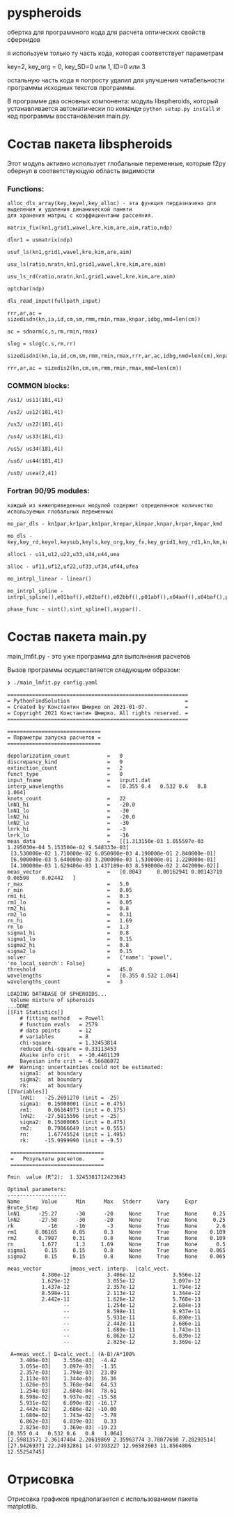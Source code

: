 # pyspheroids

обертка для программного кода для расчета оптических свойств сфероидов

я используем только ту часть кода, которая соответствует параметрам

key=2, key_org = 0, key_SD=0 или 1, ID=0 или 3

остальную часть кода я попросту удалил для улучшения читабельности 
программы исходных текстов программы.

В программе два основных компонента: модуль libspheroids, который устанавливается 
автоматически по команде `python setup.py install` и код программы восстановления 
main.py.



# Состав пакета libspheroids

Этот модуль активно использует глобальные переменные, которые f2py обернул в 
соответствующую область видимости

### Functions:
	
	alloc_dls_array(key,keyel,key_alloc) - эта функция пердазначена для выделения и удаления динамической памяти
	для хранения матриц с коэффициентами рассеяния.
  	
	matrix_fix(kn1,grid1,wavel,kre,kim,are,aim,ratio,ndp)
  
	dlnr1 = usmatrix(ndp)
  
	usuf_ls(kn1,grid1,wavel,kre,kim,are,aim)
  
	usu_ls(ratio,nratn,kn1,grid1,wavel,kre,kim,are,aim)
  
	usu_ls_rd(ratio,nratn,kn1,grid1,wavel,kre,kim,are,aim)
  
	optchar(ndp)
  
	dls_read_input(fullpath_input)
  
	rrr,ar,ac = sizedisdn(kn,ia,id,cm,sm,rmm,rmin,rmax,knpar,idbg,nmd=len(cm))
  
	ac = sdnorm(c,s,rm,rmin,rmax)
  
	slog = slog(c,s,rm,rr)
  
	sizedisdn1(kn,ia,id,cm,sm,rmm,rmin,rmax,rrr,ar,ac,idbg,nmd=len(cm),knpar=len(rrr))
  
	rrr,ar,ac = sizedis2(kn,cm,sm,rmm,rmin,rmax,nmd=len(cm))


### COMMON blocks:

	/us1/ us11(181,41)
	
	/us2/ us12(181,41)
  
	/us3/ us22(181,41)
  
	/us4/ us33(181,41)
  
	/us5/ us34(181,41)
  
	/us6/ us44(181,41)
  
	/us0/ usea(2,41)
	
### Fortran 90/95 modules:
	каждый из нижеприведенных модулей содержит определенное количество используемых глобальных переменных
	
  	mo_par_dls - kn1par,kr1par,km1par,krepar,kimpar,knpar,krpar,kmpar,kmd  
	
	mo_dls - key,key_rd,keyel,keysub,keyls,key_org,key_fx,key_grid1,key_rd1,kn,km,kr,nratn,ndp,wl,rn,rk,pomin,pomax,xext,xabs,xsca,albedo,r,grid,sd,rd,f11,f12,f22,f33,f34,f44,angle,xblr,xldr,distname_o,distname_f,distname_n,comm_name,key_sd,id,nmd,nsd,ksd,cm,sm,rmm,rrr,ar,xgrid,ac  
	
	alloc1 - u11,u12,u22,u33,u34,u44,uea  
	
	alloc - uf11,uf12,uf22,uf33,uf34,uf44,ufea  
	
	mo_intrpl_linear - linear()  
	
	mo_intrpl_spline - intrpl_spline(),e01baf(),e02baf(),e02bbf(),p01abf(),x04aaf(),x04baf(),p01abz()  
	
	phase_func - sint(),sint_spline(),asypar().


# Состав пакета main.py

main_lmfit.py - это уже программа для выполнения расчетов


Вызов программы осуществляется следующим образом:
```
❯ ./main_lmfit.py config.yaml

==========================================================
= PythonFindSolution                                     =
= Created by Константин Шмирко on 2021-01-07.            =
= Copyright 2021 Константин Шмирко. All rights reserved. =
==========================================================

============================== 
= Параметры запуска расчетов = 
============================== 

depolarization_count          	=	0
discrepancy_kind              	=	0
extinction_count              	=	2
funct_type                    	=	0
input_fname                   	=	input1.dat
interp_wavelengths            	=	[0.355 0.4   0.532 0.6   0.8   1.064]
knots_count                   	=	22
lnN1_hi                       	=	-20.0
lnN1_lo                       	=	-30
lnN2_hi                       	=	-20.0
lnN2_lo                       	=	-30
lnrk_hi                       	=	-3
lnrk_lo                       	=	-16
meas_data                     	=	[[1.313150e-03 1.055597e-03 1.295030e-04 5.153500e-02 9.548333e-03]
 [3.530000e-02 1.710000e-02 6.050000e-03 4.190000e-01 2.840000e-01]
 [6.900000e-03 5.640000e-03 3.200000e-03 1.530000e-01 1.220000e-01]
 [4.300000e-03 1.629406e-03 1.437189e-03 8.598000e-02 2.442000e-02]]
meas_vector                   	=	[0.0043     0.00162941 0.00143719 0.08598    0.02442   ]
r_max                         	=	5.0
r_min                         	=	0.05
rm1_hi                        	=	0.3
rm1_lo                        	=	0.05
rm2_hi                        	=	0.8
rm2_lo                        	=	0.31
rn_hi                         	=	1.69
rn_lo                         	=	1.3
sigma1_hi                     	=	0.8
sigma1_lo                     	=	0.15
sigma2_hi                     	=	0.8
sigma2_lo                     	=	0.15
solver                        	=	{'name': 'powel', 'no_local_search': False}
threshold                     	=	45.0
wavelengths                   	=	[0.355 0.532 1.064]
wavelengths_count             	=	3

LOADING DATABASE OF SPHEROIDS...
 Volume mixture of spheroids
...DONE
[[Fit Statistics]]
    # fitting method   = Powell
    # function evals   = 2579
    # data points      = 12
    # variables        = 8
    chi-square         = 1.32453814
    reduced chi-square = 0.33113453
    Akaike info crit   = -10.4461139
    Bayesian info crit = -6.56686072
##  Warning: uncertainties could not be estimated:
    sigma1:  at boundary
    sigma2:  at boundary
    rk:      at boundary
[[Variables]]
    lnN1:   -25.2691270 (init = -25)
    sigma1:  0.15000001 (init = 0.475)
    rm1:     0.06164973 (init = 0.175)
    lnN2:   -27.5815596 (init = -25)
    sigma2:  0.15000065 (init = 0.475)
    rm2:     0.79866649 (init = 0.555)
    rn:      1.67745524 (init = 1.495)
    rk:     -15.9999990 (init = -9.5)

 ==============================
 =   Результаты расчетов.     =
 ==============================

Fmin  value (R^2):  1.3245381712423643

Optimal parameters:
-------------------
Name       Value      Min      Max   Stderr     Vary     Expr Brute_Step
lnN1      -25.27      -30      -20     None     True     None     0.25
lnN2      -27.58      -30      -20     None     True     None     0.25
rk           -16      -16       -3     None     True     None      2.6
rm1      0.06165     0.05      0.3     None     True     None    0.109
rm2       0.7987     0.31      0.8     None     True     None    0.109
rn         1.677      1.3     1.69     None     True     None      0.5
sigma1      0.15     0.15      0.8     None     True     None    0.065
sigma2      0.15     0.15      0.8     None     True     None    0.065

meas_vector         |meas_vect. interp.  |calc_vect.          
           4.300e-12            3.406e-12            3.556e-12
           1.629e-12            3.055e-12            3.097e-12
           1.437e-12            2.357e-12            1.794e-12
           8.598e-11            2.113e-12            1.344e-12
           2.442e-11            1.626e-12            5.768e-13
                  --            1.254e-12            2.684e-13
                  --            8.598e-11            9.937e-11
                  --            5.931e-11            6.890e-11
                  --            2.442e-11            2.686e-11
                  --            1.680e-11            1.743e-11
                  --            6.862e-12            6.839e-12
                  --            2.825e-12            3.369e-12

 A=meas_vect.| B=calc_vect.| (A-B)/A*100%
    3.406e-03|    3.556e-03|  -4.42
    3.055e-03|    3.097e-03|  -1.35
    2.357e-03|    1.794e-03|  23.89
    2.113e-03|    1.344e-03|  36.36
    1.626e-03|    5.768e-04|  64.53
    1.254e-03|    2.684e-04|  78.61
    8.598e-02|    9.937e-02| -15.58
    5.931e-02|    6.890e-02| -16.17
    2.442e-02|    2.686e-02| -10.00
    1.680e-02|    1.743e-02|  -3.78
    6.862e-03|    6.839e-03|   0.33
    2.825e-03|    3.369e-03| -19.23
[0.355 0.4   0.532 0.6   0.8   1.064]
[2.59813571 2.36147404 2.20619869 2.35963774 3.78077698 7.28293514]
[27.94269371 22.24932861 14.97393227 12.96582603 11.8564806  12.55254745]

```
# Отрисовка
Отрисовка графиков предполагается с использованием пакета matplotlib.




